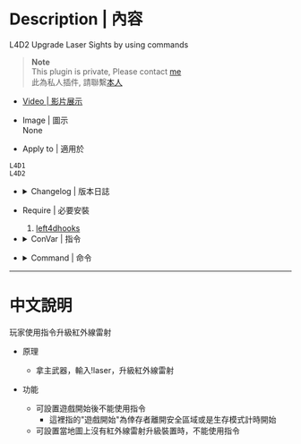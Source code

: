 # Description | 內容
L4D2 Upgrade Laser Sights by using commands

> __Note__ <br/>
This plugin is private, Please contact [me](https://github.com/fbef0102/Game-Private_Plugin#私人插件列表-private-plugins-list)<br/>
此為私人插件, 請聯繫[本人](https://github.com/fbef0102/Game-Private_Plugin#私人插件列表-private-plugins-list)

* [Video | 影片展示](https://youtu.be/eNFcXMafLuQ)

* Image | 圖示
<br/>None

* Apply to | 適用於
```
L4D1
L4D2
```

* <details><summary>Changelog | 版本日誌</summary>

	```php
	//AtomicStryker @ 2009-2012
	//HarryPotter @ 2022
	```
    * v1.0h (2022-11-27)
	    * Request by GGTrash
	    * Remake code
        * Add cvars amd command limit

    * v0.0
	    * [By AtomicStryker](https://forums.alliedmods.net/showthread.php?p=877908)
</details>

* Require | 必要安裝
	1. [left4dhooks](https://forums.alliedmods.net/showthread.php?t=321696)

* <details><summary>ConVar | 指令</summary>

	* cfg/sourcemod/l4d2_lasersight.cfg
	```php
	//  How long do the commands 'cool down' (0=No cold down)
	l4d2_lasersight_delay "1.0"

	// If 1, block laser command once survivors leaving saferoom or survival begins
	l4d2_lasersight_game_block "1"

	// If 1, block laser command if there are no any upgrade_laser_sight on the map
	l4d2_lasersight_map_block "1"
	```
</details>

* <details><summary>Command | 命令</summary>
	
	* **Upgrade laser sight**
	```php
	sm_laseron
	```

	* **Remove laser sight**
	```php
	sm_laseroff
	```

	* **Toggle laser sight**
	```php
	sm_laser
	```
</details>

- - - -
# 中文說明
玩家使用指令升級紅外線雷射

* 原理
	* 拿主武器，輸入!laser，升級紅外線雷射

* 功能
	* 可設置遊戲開始後不能使用指令
		* 這裡指的"遊戲開始"為倖存者離開安全區域或是生存模式計時開始
	* 可設置當地圖上沒有紅外線雷射升級裝置時，不能使用指令
